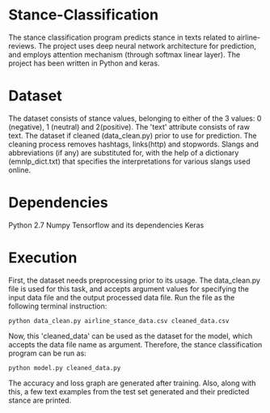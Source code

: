 # Stance-Classification

The stance classification program predicts stance in texts related to airline-reviews. The project uses deep neural network architecture for prediction, and employs attention mechanism (through softmax linear layer). The project has been written in Python and keras.

# Dataset
The dataset consists of stance values, belonging to either of the 3 values: 0 (negative), 1 (neutral) and 2(positive). The 'text' attribute  consists of raw text. The dataset if cleaned (data_clean.py) prior to use for prediction. The cleaning process removes hashtags, links(http) and stopwords. Slangs and abbreviations (if any) are substituted for, with the help of a dictionary (emnlp_dict.txt) that specifies the interpretations for various slangs used online.

# Dependencies
Python 2.7
Numpy
Tensorflow and its dependencies
Keras

# Execution
First, the dataset needs preprocessing prior to its usage. The data_clean.py file is used for this task, and accepts argument values for specifying the input data file and the output processed data file. Run the file as the following terminal instruction:

    python data_clean.py airline_stance_data.csv cleaned_data.csv
      
Now, this 'cleaned_data' can be used as the dataset for the model, which accepts the data file name as argument. Therefore, the stance classification program can be run as:

    python model.py cleaned_data.py
    
The accuracy and loss graph are generated after training. Also, along with this, a few text examples from the test set generated and their predicted stance are printed.
